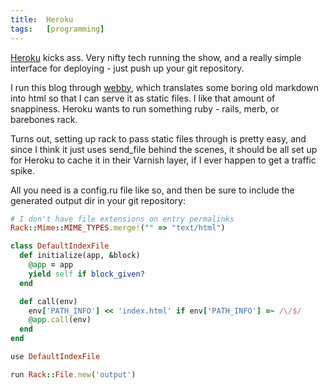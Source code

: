 ```yaml
---
title:  Heroku
tags:   [programming]
---
```


[Heroku][] kicks ass. Very nifty tech running the show, and a really simple interface for deploying - just push up your git repository.

I run this blog through [webby][], which translates some boring old markdown into html so that I can serve it as static files. I like that amount of snappiness.  Heroku wants to run something ruby - rails, merb, or barebones rack.

[Heroku]: http://heroku.com
[webby]: http://webby.rubyforge.org

Turns out, setting up rack to pass static files through is pretty easy, and since I think it just uses send_file behind the scenes, it should be all set up for Heroku to cache it in their Varnish layer, if I ever happen to get a traffic spike.

All you need is a config.ru file like so, and then be sure to include the generated output dir in your git repository:

```ruby
# I don't have file extensions on entry permalinks
Rack::Mime::MIME_TYPES.merge!("" => "text/html")

class DefaultIndexFile
  def initialize(app, &block)
    @app = app
    yield self if block_given?
  end

  def call(env)
    env['PATH_INFO'] << 'index.html' if env['PATH_INFO'] =~ /\/$/
    @app.call(env)
  end
end

use DefaultIndexFile

run Rack::File.new('output')
```
